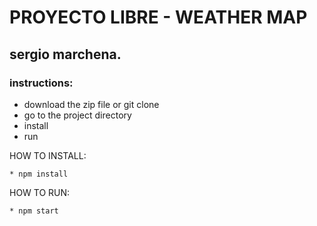# PROYECTO LIBRE - WEATHER MAP  
## sergio marchena.

### instructions:
* download the zip file or git clone
* go to the project directory
* install 
* run

HOW TO INSTALL:

```
* npm install
```

HOW TO RUN:

```
* npm start
```



